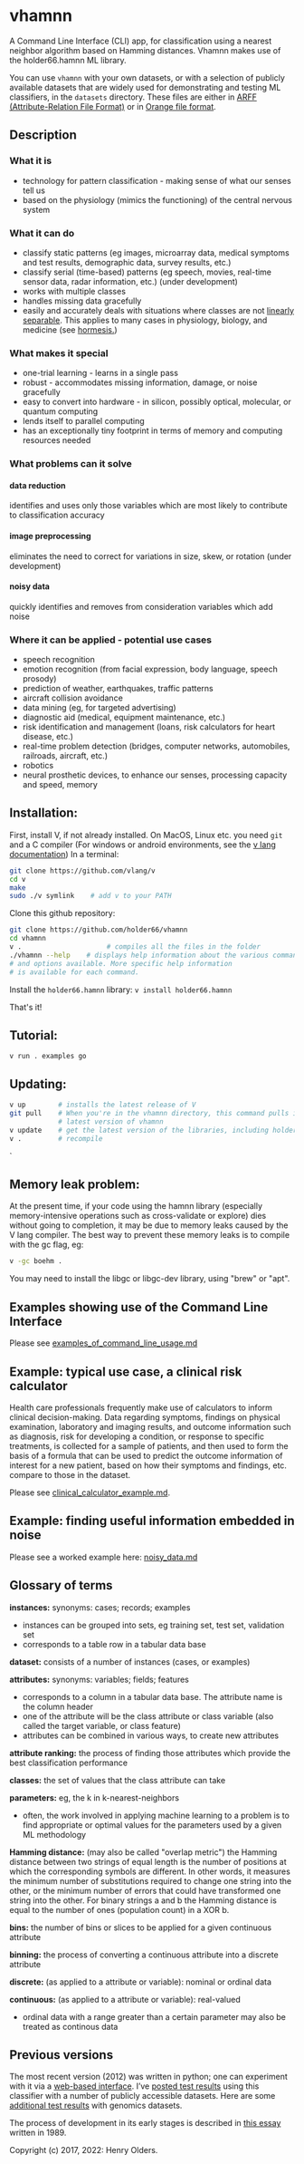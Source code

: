 # vhamnn
A Command Line Interface (CLI) app, for classification using a nearest neighbor algorithm based on Hamming distances. Vhamnn makes use of the holder66.hamnn ML library.

You can use `vhamnn` with your own datasets, or with a selection of publicly available datasets that are widely used for demonstrating and testing ML classifiers, in the `datasets` directory. These files are either in [ARFF (Attribute-Relation File Format)](https://waikato.github.io/weka-wiki/formats_and_processing/arff_stable/) or in [Orange file format](https://orange3.readthedocs.io/projects/orange-data-mining-library/en/latest/reference/data.io.html).

## Description

### What it is
- technology for pattern classification - making sense of what our senses tell us
- based on the physiology (mimics the functioning) of the central nervous system

### What it can do
- classify static patterns (eg images, microarray data, medical symptoms and test results, demographic data, survey results, etc.)
- classify serial (time-based) patterns (eg speech, movies, real-time sensor data, radar information, etc.) (under development)
- works with multiple classes
- handles missing data gracefully
- easily and accurately deals with situations where classes are not [linearly separable](https://en.wikipedia.org/wiki/Linear_separability). This applies to 
many cases in physiology, biology,  and medicine (see [hormesis.](https://en.wikipedia.org/wiki/Hormesis))

### What makes it special
- one-trial learning - learns in a single pass
- robust - accommodates missing information, damage, or noise gracefully
- easy to convert into hardware - in silicon, possibly optical, molecular, or quantum computing
- lends itself to parallel computing
- has an exceptionally tiny footprint in terms of memory and computing resources needed

### What problems can it solve
#### data reduction
identifies and uses only those variables which are most likely to contribute to classification accuracy
#### image preprocessing
eliminates the need to correct for variations in size, skew, or rotation (under development)
#### noisy data
quickly identifies and removes from consideration variables which add noise

### Where it can be applied - potential use cases
- speech recognition
- emotion recognition (from facial expression, body language, speech prosody)
- prediction of weather, earthquakes, traffic patterns
- aircraft collision avoidance
- data mining (eg, for targeted advertising)
- diagnostic aid (medical, equipment maintenance, etc.)
- risk identification and management (loans, risk calculators for heart disease, etc.)
- real-time problem detection (bridges, computer networks, automobiles, railroads, aircraft, etc.)
- robotics
- neural prosthetic devices, to enhance our senses, processing capacity and speed, memory

## Installation:
First, install V, if not already installed. On MacOS, Linux etc. you need `git` and a C compiler (For windows or android environments, see the [v lang documentation](https://github.com/vlang/v/blob/master/doc/docs.md#windows)) In a terminal:
```sh
git clone https://github.com/vlang/v
cd v
make
sudo ./v symlink	# add v to your PATH
```
Clone this github repository:
```sh
git clone https://github.com/holder66/vhamnn
cd vhamnn
v .                     # compiles all the files in the folder
./vhamnn --help    # displays help information about the various commands
# and options available. More specific help information
# is available for each command.
```
Install the `holder66.hamnn` library:
`v install holder66.hamnn`

That's it!

## Tutorial:
`v run . examples go`

## Updating:
```sh
v up        # installs the latest release of V
git pull    # When you're in the vhamnn directory, this command pulls in the 
            # latest version of vhamnn
v update    # get the latest version of the libraries, including holder66.hamnn
v .         # recompile
```
`
## Memory leak problem:

At the present time, if your code using the hamnn library (especially memory-intensive operations such as cross-validate or explore) dies without going to completion, it may be due to memory leaks caused by the V lang compiler. The best way to prevent these memory leaks is to compile with the gc flag, eg:
 ```sh
 v -gc boehm .
 ```
You may need to install the libgc or libgc-dev library, using "brew" or "apt".

## Examples showing use of the Command Line Interface
Please see [examples_of_command_line_usage.md](https://github.com/holder66/vhamnn/blob/master/examples_of_command_line_usage.md)

## Example: typical use case, a clinical risk calculator

Health care professionals frequently make use of calculators to inform clinical decision-making. Data regarding symptoms, findings on physical examination, laboratory and imaging results, and outcome information such as diagnosis, risk for developing a condition, or response to specific treatments, is collected for a sample of patients, and then used to form the basis of a formula that can be used to predict the outcome information of interest for a new patient, based on how their symptoms and findings, etc. compare to those in the dataset.

Please see [clinical_calculator_example.md](https://github.com/holder66/vhamnn/blob/master/clinical_calculator_example.md).

## Example: finding useful information embedded in noise

Please see a worked example here: [noisy_data.md](https://github.com/holder66/vhamnn/blob/master/noisy_data.md)


## Glossary of terms
**instances:** synonyms: cases; records; examples
- instances can be grouped into sets, eg training set, test set, validation set
- corresponds to a table row in a tabular data base

**dataset:** consists of a number of instances (cases, or examples)

**attributes:** synonyms: variables; fields; features
- corresponds to a column in a tabular data base. The attribute name is the column header
- one of the attribute will be the class attribute or class variable (also called the target variable, or class feature)
- attributes can be combined in various ways, to create new attributes

**attribute ranking:** the process of finding those attributes which provide the best classification performance

**classes:** the set of values that the class attribute can take

**parameters:** eg, the k in k-nearest-neighbors
- often, the work involved in applying machine learning to a problem is to find appropriate or optimal values for the parameters used by a given ML methodology

**Hamming distance:** (may also be called "overlap metric") the Hamming distance between two strings of equal length is the number of positions at which the corresponding symbols are different. In other words, it measures the minimum number of substitutions required to change one string into the other, or the minimum number of errors that could have transformed one string into the other. For binary strings a and b the Hamming distance is equal to the number of ones (population count) in a XOR b.

**bins:** the number of bins or slices to be applied for a given continuous attribute

**binning:** the process of converting a continuous attribute into a discrete attribute

**discrete:** (as applied to a attribute or variable): nominal or ordinal data

**continuous:** (as applied to a attribute or variable): real-valued
- ordinal data with a range greater than a certain parameter may also be treated as continous data


## Previous versions
The most recent version (2012) was written in python; one can experiment with it via a [web-based interface](http://hammingnn.olders.ca). I’ve [posted test results](https://henry.olders.ca/wordpress/?p=613) using this classifier with a number of publicly accessible datasets. Here are some [additional test results](https://henry.olders.ca/wordpress/?p=381) with genomics datasets.

The process of development in its early stages is described in [this essay](https://henry.olders.ca/wordpress/?p=731) written in 1989.



Copyright (c) 2017, 2022: Henry Olders.
